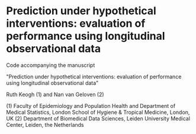 # Prediction under hypothetical interventions: evaluation of performance using longitudinal observational data
Code accompanying the manuscript

"Prediction under hypothetical interventions: evaluation of performance using longitudinal observational data"

Ruth Keogh (1) and Nan van Geloven (2)

(1) Faculty of Epidemiology and Population Health and Department of Medical Statistics, London School of Hygiene & Tropical Medicine, London, UK
(2) Department of Biomedical Data Sciences, Leiden University Medical Center, Leiden, the Netherlands


